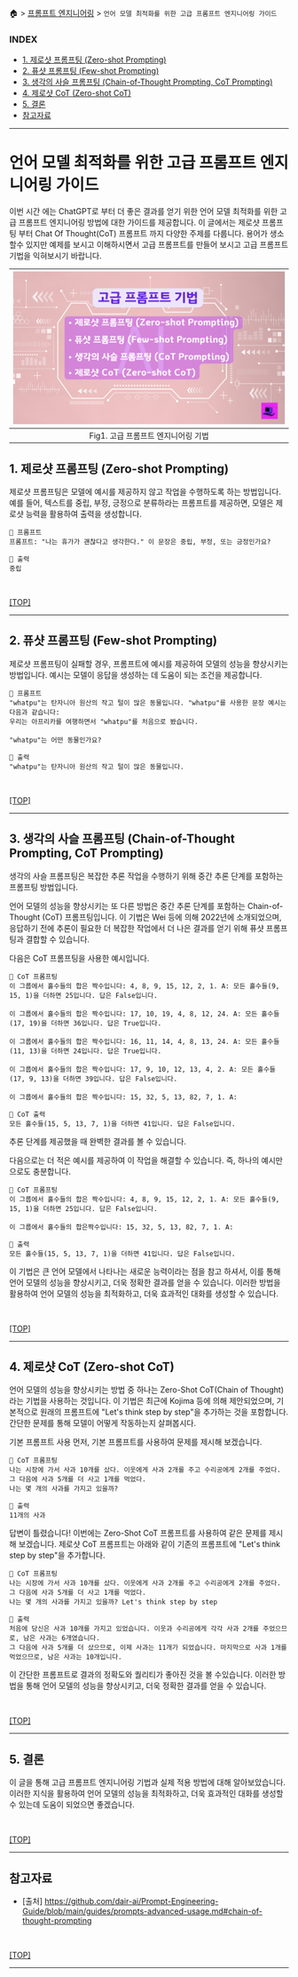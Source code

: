 🏠 > [프롬프트 엔지니어링](../) > `언어 모델 최적화를 위한 고급 프롬프트 엔지니어링 가이드`

### INDEX

- [1. 제로샷 프롬프팅 (Zero-shot Prompting)](#1-제로샷-프롬프팅-zero-shot-prompting)
- [2. 퓨샷 프롬프팅 (Few-shot Prompting)](#2-퓨샷-프롬프팅-few-shot-prompting)
- [3. 생각의 사슬 프롬프팅 (Chain-of-Thought Prompting, CoT Prompting)](#3-생각의-사슬-프롬프팅-chain-of-thought-prompting-cot-prompting)
- [4. 제로샷 CoT (Zero-shot CoT)](#4-제로샷-cot-zero-shot-cot)
- [5. 결론](#5-결론)
- [참고자료](#참고자료)

---
# 언어 모델 최적화를 위한 고급 프롬프트 엔지니어링 가이드
이번 시간 에는 ChatGPT로 부터 더 좋은 결과를 얻기 위한 언어 모델 최적화를 위한 고급 프롬프트 엔지니어링 방법에 대한 가이드를 제공합니다. 이 글에서는 제로샷 프롬프팅 부터 Chat Of Thought(CoT) 프롬프트 까지 다양한 주제를 다룹니다. 용어가 생소 할수 있지만 예제를 보시고 이해하시면서 고급 프롬프트를 만들어 보시고 고급 프롬프트 기법을 익혀보시기 바랍니다.

| ![그림1](./img/fig01_고급-프롬프트-기법.png) |
|:---:|
| Fig1. 고급 프롬프트 엔지니어링 기법 | 

## 1. 제로샷 프롬프팅 (Zero-shot Prompting)
제로샷 프롬프팅은 모델에 예시를 제공하지 않고 작업을 수행하도록 하는 방법입니다. 예를 들어, 텍스트를 중립, 부정, 긍정으로 분류하라는 프롬프트를 제공하면, 모델은 제로샷 능력을 활용하여 출력을 생성합니다.

```shell
🚨 프롬프트
프롬프트: "나는 휴가가 괜찮다고 생각한다." 이 문장은 중립, 부정, 또는 긍정인가요?
```

```shell
🚨 출력
중립
```

<br/>

[[TOP]](#index)

---
## 2. 퓨샷 프롬프팅 (Few-shot Prompting)
제로샷 프롬프팅이 실패할 경우, 프롬프트에 예시를 제공하여 모델의 성능을 향상시키는 방법입니다. 예시는 모델이 응답을 생성하는 데 도움이 되는 조건을 제공합니다.

```shell
🚨 프롬프트
"whatpu"는 탄자니아 원산의 작고 털이 많은 동물입니다. "whatpu"를 사용한 문장 예시는 다음과 같습니다: 
우리는 아프리카를 여행하면서 "whatpu"를 처음으로 봤습니다.

"whatpu"는 어떤 동물인가요?
```

```shell
🚨 출력
"whatpu"는 탄자니아 원산의 작고 털이 많은 동물입니다.
```

<br/>

[[TOP]](#index)

---
## 3. 생각의 사슬 프롬프팅 (Chain-of-Thought Prompting, CoT Prompting)
생각의 사슬 프롬프팅은 복잡한 추론 작업을 수행하기 위해 중간 추론 단계를 포함하는 프롬프팅 방법입니다.

언어 모델의 성능을 향상시키는 또 다른 방법은 중간 추론 단계를 포함하는 Chain-of-Thought (CoT) 프롬프팅입니다. 이 기법은 Wei 등에 의해 2022년에 소개되었으며, 응답하기 전에 추론이 필요한 더 복잡한 작업에서 더 나은 결과를 얻기 위해 퓨샷 프롬프팅과 결합할 수 있습니다.

다음은 CoT 프롬프팅을 사용한 예시입니다.

```shell
🚨 CoT 프롬프팅
이 그룹에서 홀수들의 합은 짝수입니다: 4, 8, 9, 15, 12, 2, 1. A: 모든 홀수들(9, 15, 1)을 더하면 25입니다. 답은 False입니다.

이 그룹에서 홀수들의 합은 짝수입니다: 17, 10, 19, 4, 8, 12, 24. A: 모든 홀수들(17, 19)을 더하면 36입니다. 답은 True입니다.

이 그룹에서 홀수들의 합은 짝수입니다: 16, 11, 14, 4, 8, 13, 24. A: 모든 홀수들(11, 13)을 더하면 24입니다. 답은 True입니다.

이 그룹에서 홀수들의 합은 짝수입니다: 17, 9, 10, 12, 13, 4, 2. A: 모든 홀수들(17, 9, 13)을 더하면 39입니다. 답은 False입니다.

이 그룹에서 홀수들의 합은 짝수입니다: 15, 32, 5, 13, 82, 7, 1. A:
```

```shell
🚨 CoT 출력
모든 홀수들(15, 5, 13, 7, 1)을 더하면 41입니다. 답은 False입니다.
```

추론 단계를 제공했을 때 완벽한 결과를 볼 수 있습니다.

다음으로는 더 적은 예시를 제공하여 이 작업을 해결할 수 있습니다. 즉, 하나의 예시만으로도 충분합니다.

```shell
🚨 CoT 프롬프팅
이 그룹에서 홀수들의 합은 짝수입니다: 4, 8, 9, 15, 12, 2, 1. A: 모든 홀수들(9, 15, 1)을 더하면 25입니다. 답은 False입니다.

이 그룹에서 홀수들의 합은짝수입니다: 15, 32, 5, 13, 82, 7, 1. A:
```

```shell
🚨 출력
모든 홀수들(15, 5, 13, 7, 1)을 더하면 41입니다. 답은 False입니다.
```

이 기법은 큰 언어 모델에서 나타나는 새로운 능력이라는 점을 참고 하셔서, 이를 통해 언어 모델의 성능을 향상시키고, 더욱 정확한 결과를 얻을 수 있습니다. 이러한 방법을 활용하여 언어 모델의 성능을 최적화하고, 더욱 효과적인 대화를 생성할 수 있습니다.

<br/>

[[TOP]](#index)

---
## 4. 제로샷 CoT (Zero-shot CoT)
언어 모델의 성능을 향상시키는 방법 중 하나는 Zero-Shot CoT(Chain of Thought)라는 기법을 사용하는 것입니다. 이 기법은 최근에 Kojima 등에 의해 제안되었으며, 기본적으로 원래의 프롬프트에 "Let's think step by step"을 추가하는 것을 포함합니다. 간단한 문제를 통해 모델이 어떻게 작동하는지 살펴봅시다.

기본 프롬프트 사용 먼저, 기본 프롬프트를 사용하여 문제를 제시해 보겠습니다.
```shell
🚨 CoT 프롬프팅
나는 시장에 가서 사과 10개를 샀다. 이웃에게 사과 2개를 주고 수리공에게 2개를 주었다. 그 다음에 사과 5개를 더 사고 1개를 먹었다. 
나는 몇 개의 사과를 가지고 있을까?
```

```shell
🚨 출력
11개의 사과
```

답변이 틀렸습니다! 이번에는 Zero-Shot CoT 프롬프트를 사용하여 같은 문제를 제시해 보겠습니다. 제로샷 CoT 프롬프트는 아래와 같이 기존의 프롬프트에 "Let's think step by step"을 추가합니다.

```shell
🚨 CoT 프롬프팅
나는 시장에 가서 사과 10개를 샀다. 이웃에게 사과 2개를 주고 수리공에게 2개를 주었다. 그 다음에 사과 5개를 더 사고 1개를 먹었다. 
나는 몇 개의 사과를 가지고 있을까? Let's think step by step
```

```shell
🚨 출력
처음에 당신은 사과 10개를 가지고 있었습니다. 이웃과 수리공에게 각각 사과 2개를 주었으므로, 남은 사과는 6개였습니다. 
그 다음에 사과 5개를 더 샀으므로, 이제 사과는 11개가 되었습니다. 마지막으로 사과 1개를 먹었으므로, 남은 사과는 10개입니다.
```

이 간단한 프롬프트로 결과의 정확도와 퀄리티가 좋아진 것을 볼 수있습니다. 이러한 방법을 통해 언어 모델의 성능을 향상시키고, 더욱 정확한 결과를 얻을 수 있습니다.

<br/>

[[TOP]](#index)

---
## 5. 결론
이 글을 통해 고급 프롬프트 엔지니어링 기법과 실제 적용 방법에 대해 알아보았습니다. 이러한 지식을 활용하여 언어 모델의 성능을 최적화하고, 더욱 효과적인 대화를 생성할 수 있는데 도움이 되었으면 좋겠습니다.

<br/>

[[TOP]](#index)

---
## 참고자료
- [출처] https://github.com/dair-ai/Prompt-Engineering-Guide/blob/main/guides/prompts-advanced-usage.md#chain-of-thought-prompting

<br/>

[[TOP]](#index)

---